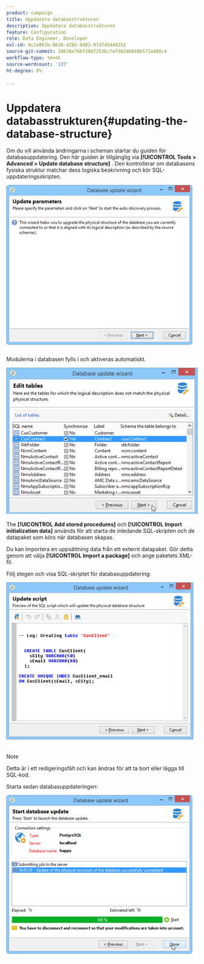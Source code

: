```yaml
---
product: campaign
title: Uppdatera databasstrukturen
description: Uppdatera databasstrukturen
feature: Configuration
role: Data Engineer, Developer
exl-id: 6c1e061b-8636-4285-8d83-97474544d252
source-git-commit: 28638e76bf286f253bc7efd02db848b571ad88c4
workflow-type: tm+mt
source-wordcount: '137'
ht-degree: 8%

---
```


# Uppdatera databasstrukturen{#updating-the-database-structure}



Om du vill använda ändringarna i scheman startar du guiden för databasuppdatering. Den här guiden är tillgänglig via **[!UICONTROL Tools > Advanced > Update database structure]** . Den kontrollerar om databasens fysiska struktur matchar dess logiska beskrivning och kör SQL-uppdateringsskripten.

![](assets/d_ncs_integration_schema_update.png)

Modulerna i databasen fylls i och aktiveras automatiskt.

![](assets/d_ncs_integration_schema_update_select.png)

The **[!UICONTROL Add stored procedures]** och **[!UICONTROL Import initialization data]** används för att starta de inledande SQL-skripten och de datapaket som körs när databasen skapas.

Du kan importera en uppsättning data från ett externt datapaket. Gör detta genom att välja **[!UICONTROL Import a package]** och ange paketets XML-fil.

Följ stegen och visa SQL-skriptet för databasuppdatering:

![](assets/d_ncs_integration_schema_update2.png)

>[!NOTE]
>
>Detta är i ett redigeringsfält och kan ändras för att ta bort eller lägga till SQL-kod.

Starta sedan databasuppdateringen:

![](assets/d_ncs_integration_schema_update3.png)

